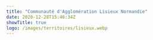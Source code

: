 ```yaml
---
title: "Communauté d'Agglomération Lisieux Normandie"
date: 2020-12-28T15:46:34Z
showTitle: true
logo: /images/territoires/lisieux.webp
---
```

